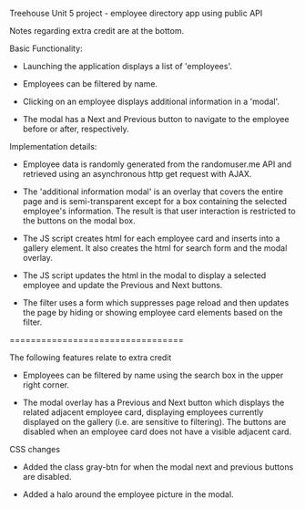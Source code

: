 
Treehouse Unit 5 project - employee directory app using public API

Notes regarding extra credit are at the bottom.

Basic Functionality:
- Launching the application displays a list of 'employees'.

- Employees can be filtered by name.

- Clicking on an employee displays additional information in a 'modal'.

- The modal has a Next and Previous button to navigate to the employee before or
after, respectively.

Implementation details:
- Employee data is randomly generated from the randomuser.me API and retrieved
using an asynchronous http get request with AJAX.

- The 'additional information modal' is an overlay that covers the entire page
and is semi-transparent except for a box containing the selected employee's
information. The result is that user interaction is restricted to the buttons on
the modal box.

- The JS script creates html for each employee card and inserts into a gallery
element. It also creates the html for search form and the modal overlay.

- The JS script updates the html in the modal to display a selected employee and
update the Previous and Next buttons.

- The filter uses a form which suppresses page reload and then updates the page
by hiding or showing employee card elements based on the filter.

=================================

The following features relate to extra credit

- Employees can be filtered by name using the search box in the upper right
corner.

- The modal overlay has a Previous and Next button which displays the related
adjacent employee card, displaying employees currently displayed on the gallery
(i.e. are sensitive to filtering). The buttons are disabled when an employee
card does not have a visible adjacent card.  

CSS changes

- Added the class gray-btn for when the modal next and previous buttons are
disabled.

- Added a halo around the employee picture in the modal.
